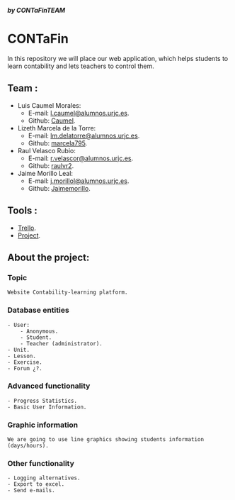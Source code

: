 ***by CONTaFinTEAM***
# CONTaFin
In this repository we will place our web application, which helps students to learn contability and lets teachers to control them.

## Team : 
- Luis Caumel Morales:
	- E-mail: [l.caumel@alumnos.urjc.es](l.caumel@alumnos.urjc.es).
	- Github: [Caumel](https://github.com/Caumel).
- Lizeth Marcela de la Torre:
	- E-mail: [lm.delatorre@alumnos.urjc.es](lm.delatorre@alumnos.urjc.es).
	- Github: [marcela795](https://github.com/marcela795).
- Raul Velasco Rubio:
	- E-mail: [r.velascor@alumnos.urjc.es](r.velascor@alumnos.urjc.es).
	- Github: [raulvr2](https://github.com/raulvr2).
- Jaime Morillo Leal:
	- E-mail: [j.morillol@alumnos.urjc.es](j.morillol@alumnos.urjc.es).
	- Github: [Jaimemorillo](https://github.com/Jaimemorillo).

## Tools :
- [Trello](https://trello.com/b/4dZpQcvA/desarrollo-de-aplicaciones-web).
- [Project](https://github.com/Caumel/DAW-G11-2018).

## About the project:

### Topic
	Website Contability-learning platform.
### Database entities
	- User:
		- Anonymous.
		- Student.
		- Teacher (administrator).
	- Unit.
	- Lesson.
	- Exercise.
	- Forum ¿?.
### Advanced functionality
	- Progress Statistics.
	- Basic User Information.
### Graphic information
	We are going to use line graphics showing students information (days/hours).
### Other functionality
	- Logging alternatives.
	- Export to excel.
	- Send e-mails.





